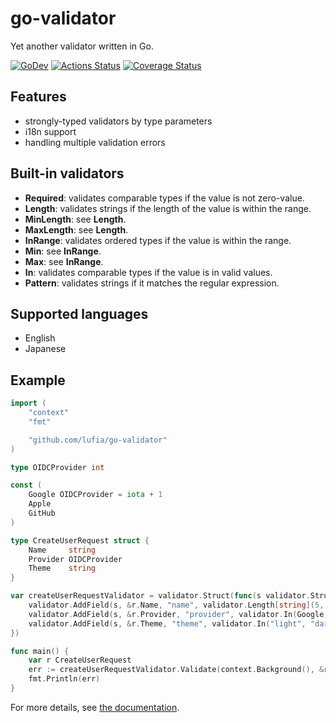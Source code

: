 # go-validator
Yet another validator written in Go.

[![GoDev][godev-image]][godev-url]
[![Actions Status][actions-image]][actions-url]
[![Coverage Status][coveralls-image]][coveralls-url]

## Features

* strongly-typed validators by type parameters
* i18n support
* handling multiple validation errors

## Built-in validators

* **Required**: validates comparable types if the value is not zero-value.
* **Length**: validates strings if the length of the value is within the range.
* **MinLength**: see **Length**.
* **MaxLength**: see **Length**.
* **InRange**: validates ordered types if the value is within the range.
* **Min**: see **InRange**.
* **Max**: see **InRange**.
* **In**: validates comparable types if the value is in valid values.
* **Pattern**: validates strings if it matches the regular expression.

## Supported languages

* English
* Japanese

## Example

```go
import (
	"context"
	"fmt"

	"github.com/lufia/go-validator"
)

type OIDCProvider int

const (
	Google OIDCProvider = iota + 1
	Apple
	GitHub
)

type CreateUserRequest struct {
	Name     string
	Provider OIDCProvider
	Theme    string
}

var createUserRequestValidator = validator.Struct(func(s validator.StructRule, r *CreateUserRequest) {
	validator.AddField(s, &r.Name, "name", validator.Length[string](5, 20))
	validator.AddField(s, &r.Provider, "provider", validator.In(Google, Apple, GitHub))
	validator.AddField(s, &r.Theme, "theme", validator.In("light", "dark"))
})

func main() {
	var r CreateUserRequest
	err := createUserRequestValidator.Validate(context.Background(), &r)
	fmt.Println(err)
}
```

For more details, see [the documentation][godev-url].

[godev-image]: https://pkg.go.dev/badge/github.com/lufia/go-validator
[godev-url]: https://pkg.go.dev/github.com/lufia/go-validator
[actions-image]: https://github.com/lufia/go-validator/workflows/Test/badge.svg?branch=main
[actions-url]: https://github.com/lufia/go-validator/actions?workflow=Test
[coveralls-image]: https://coveralls.io/repos/github/lufia/go-validator/badge.svg
[coveralls-url]: https://coveralls.io/github/lufia/go-validator
